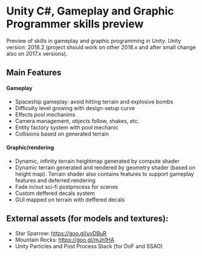 # Unity C#, Gameplay and Graphic Programmer skills preview
Preview of skills in gameplay and graphic programming in Unity.
Unity version: 2018.2 (project should work on other 2018.x and after small change also on 2017.x versions).

## Main Features
#### Gameplay
* Spaceship gameplay: avoid hitting terrain and explosive bombs
* Difficulty level growing with design-setup curve 
* Effects pool mechanims
* Camera management, objects follow, shakes, etc.
* Entity factory system with pool mechanic
* Collisions based on generated terrain
#### Graphic/rendering
* Dynamic, infinity terrain heightmap generated by compute shader 
* Dynamic terrain generated and rendered by geometry shader (based on height map). Terrain shader also contains features to support gameplay features and deferred rendering
* Fade in/out sci-fi postprocess for scenes
* Custom deffered decals system
* GUI mapped on terrain with deffered decals
 
## External assets (for models and textures):
* Star Sparrow: https://goo.gl/uvDBuR
* Mountain Rocks: https://goo.gl/mJn1HA
* Unity Particles and Post Process Stack (for DoF and SSAO)
